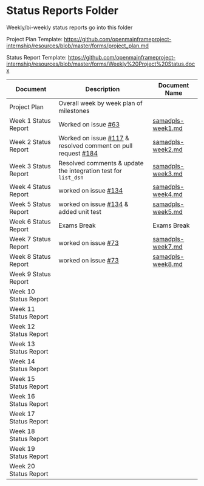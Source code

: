 # Status Reports Folder
Weekly/bi-weekly status reports go into this folder

Project Plan Template: https://github.com/openmainframeproject-internship/resources/blob/master/forms/project_plan.md

Status Report Template: https://github.com/openmainframeproject-internship/resources/blob/master/forms/Weekly%20Project%20Status.docx

| Document | Description | Document Name |
|---|---|---|
| Project Plan | Overall week by week plan of milestones | |
| Week 1 Status Report | Worked on issue [#63](https://github.com/zowe/zowe-client-python-sdk/pull/184) | [samadpls-week1.md](samadpls-week1.md) | 
| Week 2 Status Report | Worked on issue [#117](https://github.com/zowe/zowe-client-python-sdk/pull/188) & resolved comment on pull request  [#184](https://github.com/zowe/zowe-client-python-sdk/pull/184)| [samadpls-week2.md](samadpls-week2.md)
| Week 3 Status Report | Resolved comments & update the integration test for `list_dsn`|[samadpls-week3.md](samadpls-week3.md) |
| Week 4 Status Report | worked on issue [#134](https://github.com/zowe/zowe-client-python-sdk/pull/191) | [samadpls-week4.md](samadpls-week4.md) |
| Week 5 Status Report | worked on issue [#134](https://github.com/zowe/zowe-client-python-sdk/pull/191) & added unit test | [samadpls-week5.md](samadpls-week5.md) |
| Week 6 Status Report | Exams Break | Exams Break |
| Week 7 Status Report | worked on issue [#73](https://github.com/zowe/zowe-client-python-sdk/pull/201) |[samadpls-week7.md](samadpls-week7.md) |
| Week 8 Status Report | worked on issue [#73](https://github.com/zowe/zowe-client-python-sdk/pull/201) |[samadpls-week8.md](samadpls-week8.md)  |
| Week 9 Status Report | | |
| Week 10 Status Report | | |
| Week 11 Status Report | | |
| Week 12 Status Report | | |
| Week 13 Status Report | | |
| Week 14 Status Report | | |
| Week 15 Status Report | | |
| Week 16 Status Report | | |
| Week 17 Status Report | | |
| Week 18 Status Report | | |
| Week 19 Status Report | | |
| Week 20 Status Report | | |
